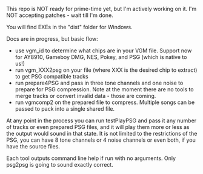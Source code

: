 This repo is NOT ready for prime-time yet, but I'm actively working on it. I'm NOT accepting patches - wait till I'm done.

You will find EXEs in the "dist" folder for Windows.

Docs are in progress, but basic flow:

- use vgm_id to determine what chips are in your VGM file. Support now for AY8910, Gameboy DMG, NES, Pokey, and PSG (which is native to us!)
- run vgm_XXX2psg on your file (where XXX is the desired chip to extract) to get PSG compatible tracks
- run prepare4PSG and pass in three tone channels and one noise to prepare for PSG compression. Note at the moment there are no tools to merge tracks or convert invalid data - those are coming.
- run vgmcomp2 on the prepared file to compress. Multiple songs can be passed to pack into a single shared file.

At any point in the process you can run testPlayPSG and pass it any number of tracks or even prepared PSG files, and it will play them more or less as the output would sound in that state. It is not limited to the restrictions of the PSG, you can have 8 tone channels or 4 noise channels or even both, if you have the source files.

Each tool outputs command line help if run with no arguments. Only psg2psg is going to sound exactly correct.

